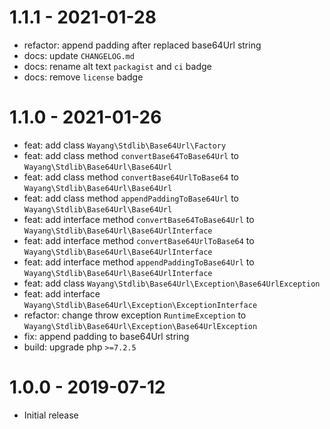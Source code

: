 # 1.1.1 - 2021-01-28

- refactor: append padding after replaced base64Url string
- docs: update `CHANGELOG.md`
- docs: rename alt text `packagist` and `ci` badge
- docs: remove `license` badge

# 1.1.0 - 2021-01-26

- feat: add class `Wayang\Stdlib\Base64Url\Factory`
- feat: add class method `convertBase64ToBase64Url` to `Wayang\Stdlib\Base64Url\Base64Url`
- feat: add class method `convertBase64UrlToBase64` to `Wayang\Stdlib\Base64Url\Base64Url`
- feat: add class method `appendPaddingToBase64Url` to `Wayang\Stdlib\Base64Url\Base64Url`
- feat: add interface method `convertBase64ToBase64Url` to `Wayang\Stdlib\Base64Url\Base64UrlInterface`
- feat: add interface method `convertBase64UrlToBase64` to `Wayang\Stdlib\Base64Url\Base64UrlInterface`
- feat: add interface method `appendPaddingToBase64Url` to `Wayang\Stdlib\Base64Url\Base64UrlInterface`
- feat: add class `Wayang\Stdlib\Base64Url\Exception\Base64UrlException`
- feat: add interface `Wayang\Stdlib\Base64Url\Exception\ExceptionInterface`
- refactor: change throw exception `RuntimeException` to `Wayang\Stdlib\Base64Url\Exception\Base64UrlException`
- fix: append padding to base64Url string
- build: upgrade php `>=7.2.5`

# 1.0.0 - 2019-07-12

- Initial release